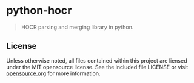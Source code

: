 # python-hocr
> HOCR parsing and merging library in python.

## License

Unless otherwise noted, all files contained within this project are liensed under the MIT opensource license. See the included file LICENSE or visit [opensource.org][] for more information.

[opensource.org]: http://opensource.org/licenses/MIT
